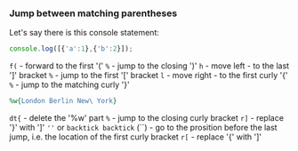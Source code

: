 ### Jump between matching parentheses

Let's say there is this console statement:

```javascript
console.log([{'a':1},{'b':2}]);
```

`f(` - forward to the first '('
`%` - jump to the closing ')'
`h` - move left - to the last ']' bracket
`%` - jump to the first '[' bracket
`l` - move right - to the first curly '{'
`%` - jump to the matching curly '}'

```ruby
%w{London Berlin New\ York}
```

`dt{` - delete the '%w' part
`%` - jump to the closing curly bracket
`r]` - replace '}' with ']'
`''` or `backtick backtick` (\`\`) - go to the prosition before the last jump, i.e. the location of the first curly bracket
`r[` - replace '{' with ']'
